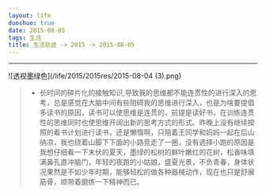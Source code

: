 ```yaml
---
layout: life
duoshuo: true
date: 2015-08-05
tags: 生活
title: 生活轨迹 -> 2015 -> 2015-08-05
---
```


*******

![透视墨绿色](/life/2015/2015res/2015-08-04 (3).png)

> * 长时间的碎片化的接触知识,导致我的思维都不能连贯性的进行深入的思考，总是感觉在大脑中间有些阻碍我的思维进行深入，也是为啥要提倡多读书的原因，读书可以使思维是连贯的，前提是读好书，在训练连贯性的思维同时也使思维开阔出新的思考方式的形式。昨晚上没有继续按照的看书计划进行读书，还是懒惰啊，只陪着王同学和妈妈一起在后山纳凉，我也绕着山脚下下面的小路竞走了一圈，没有选择小跑的原因是我想仔细看一下末伏的夏天，墨绿的松树的鲜叶嫩红的花树，松香味填满鼻孔直冲脑门，年轻的夜跑的小姑娘，盛夏光景，不负青春，身体状况果然是不如少年时期，能够轻松的做各种器械动作，现在也只是舒展筋骨，顺带着磨练一下精神而已。


